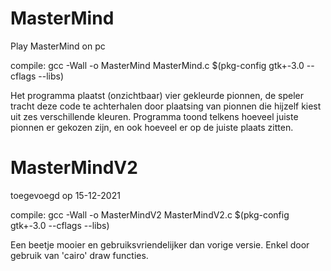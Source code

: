 # MasterMind
Play MasterMind on pc

compile: gcc -Wall -o MasterMind MasterMind.c $(pkg-config gtk+-3.0 --cflags --libs)

Het programma plaatst (onzichtbaar) vier gekleurde pionnen,
de speler tracht deze code te achterhalen door plaatsing van pionnen
die hijzelf kiest uit zes verschillende kleuren.
Programma toond telkens hoeveel juiste pionnen er gekozen zijn,
en ook hoeveel er op de juiste plaats zitten.


# MasterMindV2
toegevoegd op 15-12-2021

compile: gcc -Wall -o MasterMindV2 MasterMindV2.c $(pkg-config gtk+-3.0 --cflags --libs)

Een beetje mooier en gebruiksvriendelijker dan vorige versie. 
Enkel door gebruik van 'cairo' draw functies.
